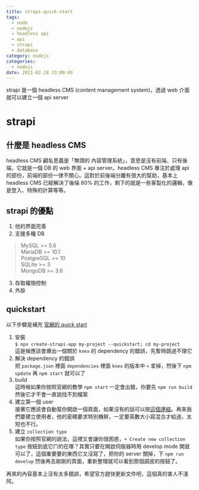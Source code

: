 ```yaml
---
title: strapi-quick-start
tags:
  - node
  - nodejs
  - headless api
  - api
  - strapi
  - database
category: nodejs
categories:
  - nodejs
date: 2021-02-28 23:09:49
---
```


strapi 是一個 headless CMS (content management system)，透過 web 介面就可以建立一個 api server

# strapi
## 什麼是 headless CMS
headless CMS 顧名思義是「無頭的 內容管理系統」，意思是沒有前端、只有後端，它就是一個 DB 的 web 界面 + api server。headless CMS 專注於處理 api 的部份，前端的部份一律不關心。這對於前後端分離有很大的幫助，基本上 headless CMS 已經解決了後端 80% 的工作，剩下的就是一些客製化的邏輯，像是登入、特殊的計算等等。

## strapi 的優點
1. 他的界面完善
2. 支援多種 DB  
> MySQL >= 5.6  
> MariaDB >= 10.1  
> PostgreSQL >= 10  
> SQLite >= 3  
> MongoDB >= 3.6  
3. 存取權限控制
4. 外掛

## quickstart
以下步驟是補充 [官網的 quick start](https://strapi.io/documentation/developer-docs/latest/getting-started/quick-start.html)
1. 安裝  
`$ npx create-strapi-app my-project --quickstart; cd my-project`  
這是候應該會爆出一個關於 `knex` 的 dependency 的錯誤，先暫時跳過不理它  
2. 解決 dependency 的錯誤  
把 `package.json` 裡面 `dependencies` 裡面 `knex` 的版本中 `<` 拿掉，然後下 `npm update` 再 `npm start` 就可以了
3. build  
這時候如果你按照官網的教學 `npm start` 一定會出錯，你要先 `npm run build` 然後它才不會一直說找不到檔案
4. 建立第一個 user  
接著它應該會自動幫你開啟一個頁面，如果沒有的話可以按[這個連結](http://localhost:1337/admin)。再來我們要建立使用者，他的密碼要求特別機掰，一定要英數大小寫混合才給過，太短也不行。
5. 建立 `collection type`  
如果你按照官網的說法，這裡又會讓你很困惑，`+ Create new collection type` 按鈕到底它ㄇ的在哪？其實只要在開啟伺服器時用 develop mode 開就可以了，這個重要要的東西它又沒寫了，把你的 server 關掉，下 `npm run develop` 然後再去剛剛的頁面，重新整理就可以看到那個調皮的按鈕了。

再來的內容基本上沒有太多錯誤，希望官方趕快更新文件吧，這個真的害人不淺阿。
